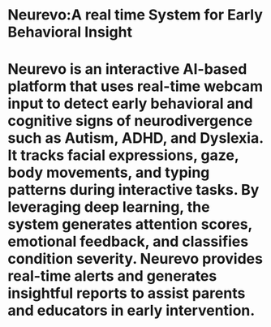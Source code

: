 # Neurevo:A real time System for Early Behavioral Insight

# Neurevo is an interactive AI-based platform that uses real-time webcam input to detect early behavioral and cognitive signs of neurodivergence such as Autism, ADHD, and Dyslexia. It tracks facial expressions, gaze, body movements, and typing patterns during interactive tasks. By leveraging deep learning, the system generates attention scores, emotional feedback, and classifies condition severity. Neurevo provides real-time alerts and generates insightful reports to assist parents and educators in early intervention.
